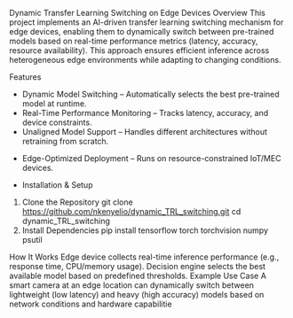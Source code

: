 Dynamic Transfer Learning Switching on Edge Devices
Overview
This project implements an AI-driven transfer learning switching mechanism for edge devices, enabling them to dynamically switch between pre-trained models based on real-time performance metrics (latency, accuracy, resource availability). This approach ensures efficient inference across heterogeneous edge environments while adapting to changing conditions.

Features
* Dynamic Model Switching – Automatically selects the best pre-trained model at runtime.
* Real-Time Performance Monitoring – Tracks latency, accuracy, and device constraints.
* Unaligned Model Support – Handles different architectures without retraining from scratch.
- Edge-Optimized Deployment – Runs on resource-constrained IoT/MEC devices.

- Installation & Setup
1. Clone the Repository
   git clone https://github.com/nkenyelio/dynamic_TRL_switching.git
   cd dynamic_TRL_switching
2. Install Dependencies
pip install tensorflow torch torchvision numpy psutil
  
How It Works
Edge device collects real-time inference performance (e.g., response time, CPU/memory usage).
Decision engine selects the best available model based on predefined thresholds.
Example Use Case
A smart camera at an edge location can dynamically switch between lightweight (low latency) and heavy (high accuracy) models based on network conditions and hardware capabilitie
